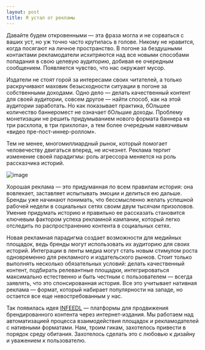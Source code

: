 ```yaml
---
layout: post
title: Я устал от рекламы
---
```


<p>Давайте будем откровенными &mdash; эта фраза могла и не сорваться с ваших уст, но уж точно часто крутилась в голове. Никому не нравится, когда посягают на личное пространство. В погоне за бездушными контактами рекламодатели исхитряются над все новыми способами попадания в свою целевую аудиторию, добивая ее очередным сообщением. Появляется чувство, что нас окружает мусор.</p>

<p><span>Издатели не стоят горой за интересами своих читателей, а только раскручивают маховик безысходности ситуации в погоне за собственными доходами. Одно дело &mdash; делать качественный контент для своей аудитории, совсем другое &mdash; найти способ, как на этой аудитории заработать. Но как показывает практика, бОльшее количество баннеромест не означает бОльшие доходы. Проблему монетизации не решить придумыванием нового формата баннера &laquo;в три расхлопа, в три прихлопа&raquo;, а тем более очередным навязчивым &laquo;видео пре-пост-иннер-роллом&raquo;. </span></p>
<p><span>Тем не менее, многомиллиардный рынок, который помогает человечеству двигаться вперед, не исчезнет. Реклама терпит изменение своей парадигмы: роль агресcора меняется на роль рассказчика историй.</span></p>
<p><span><img alt="image" src="https://31.media.tumblr.com/bc319e9663b66d7795b04ac7ab2621e1/tumblr_inline_ngoxixPXqZ1t5yaux.png" /></span></p>
<p></p>
<p></p>
<p></p>
<p><span>Хорошая реклама &mdash; это придуманная по всем правилам история: она вовлекает, заставляет испытывать эмоции и делиться ею дальше. Бренды уже начинают понимать, что бессмысленно желать успешной рабочей недели в социальных сетях своим двум тысячам призоловов. Умение придумать историю и правильно ее рассказать становится ключевым фактором успеха рекламной кампании, который легко отследить по распространению контента в социальных сетях.</span></p>
<p><span>Новая рекламная парадигма создает возможности для медийных площадок, ведь бренды могут использовать их аудиторию для своих историй. Интеграции в ленты медиа могут стать новым стимулом роста одновременно для рекламного и издательского рынков. Стоит только выполнять несколько обязательных условий: делать качественный контент, подбирать релевантные площадки, интегрироваться максимально естественно и быть честным с пользователем &mdash; всегда заявлять, что это спонсированная история. Все это учитывает </span><span>нативная реклама &mdash; </span><span>формат, который набирает популярности на западе, но остается все еще невостребованным у нас.</span></p>
<p>Так появилась идея <a href="infeedl.com" target="_blank">INFEEDL</a> &mdash; платформы для продвижения брендированного контента через интернет-издания. Мы работаем над автоматизацией процесса взаимодействия площадок и рекламодателей с нативными форматами. Нам, троим гикам, захотелось привести в порядок среду обитания. Захотелось сделать это с любовью к дизайну и уважением к пользователю.</p>
